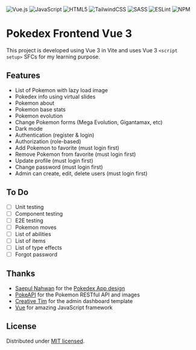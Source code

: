 ![Vue.js](https://img.shields.io/badge/vuejs-%2335495e.svg?style=for-the-badge&logo=vuedotjs&logoColor=%234FC08D)
![JavaScript](https://img.shields.io/badge/javascript-%23323330.svg?style=for-the-badge&logo=javascript&logoColor=%23F7DF1E)
![HTML5](https://img.shields.io/badge/html5-%23E34F26.svg?style=for-the-badge&logo=html5&logoColor=white)
![TailwindCSS](https://img.shields.io/badge/tailwindcss-%2338B2AC.svg?style=for-the-badge&logo=tailwind-css&logoColor=white)
![SASS](https://img.shields.io/badge/SASS-hotpink.svg?style=for-the-badge&logo=SASS&logoColor=white)
![ESLint](https://img.shields.io/badge/ESLint-4B3263?style=for-the-badge&logo=eslint&logoColor=white)
![NPM](https://img.shields.io/badge/NPM-%23000000.svg?style=for-the-badge&logo=npm&logoColor=white)

# Pokedex Frontend Vue 3

This project is developed using Vue 3 in Vite and uses Vue 3 `<script setup>` SFCs for my learning purpose.

## Features

- List of Pokemon with lazy load image
- Pokedex info using virtual slides
- Pokemon about
- Pokemon base stats
- Pokemon evolution
- Change Pokemon forms (Mega Evolution, Gigantamax, etc)
- Dark mode
- Authentication (register & login)
- Authorization (role-based)
- Add Pokemon to favorite (must login first)
- Remove Pokemon from favorite (must login first)
- Update profile (must login first)
- Change password (must login first)
- Admin can create, edit, delete users (must login first)

## To Do

- [ ] Unit testing
- [ ] Component testing
- [ ] E2E testing
- [ ] Pokemon moves
- [ ] List of abilities
- [ ] List of items
- [ ] List of type effects
- [ ] Forgot password

## Thanks

- [Saepul Nahwan](https://dribbble.com/saepulnahwan23) for the [Pokedex App design](https://dribbble.com/shots/6545819-Pokedex-App)
- [PokeAPI](https://pokeapi.co/) for the Pokemon RESTful API and images
- [Creative Tim](https://www.creative-tim.com/) for the admin dashboard template
- [Vue](https://vuejs.org/) for amazing JavaScript framework

## License

Distributed under [MIT licensed](LICENSE.md).
